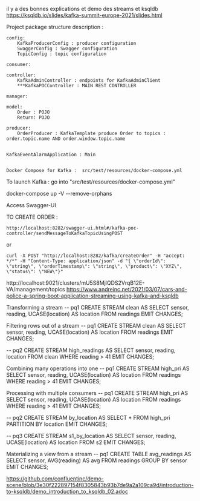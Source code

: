 il y a des bonnes explications et demo des streams et ksqldb
https://ksqldb.io/slides/kafka-summit-europe-2021/slides.html


Project package structure description : 

    config:
        KafkaProducerConfig : producer configuration
        SwaggerConfig : Swagger configuration
        TopicConfig : topic configuration
    
    consumer:
    
    controller:
        KafkaAdminController : endpoints for KafkaAdminClient
        ***KafkaPOCController : MAIN REST CONTROLLER
    
    manager:
    
    model:
        Order : POJO
        Return: POJO
    
    producer:
        OrderProducer : KafkaTemplate produce Order to topics : order.topic.name AND order.window.topic.name
    

    KafkaEventAlarmApplication : Main 


    Docker Compose for Kafka :  src/test/resources/docker-compose.yml

    

To launch Kafka : go into "src/test/resources/docker-compose.yml"

docker-compose up -V --remove-orphans


Access Swagger-UI

TO CREATE ORDER : 

    http://localhost:8282/swagger-ui.html#/kafka-poc-controller/sendMessageToKafkaTopicUsingPOST

or 

    curl -X POST "http://localhost:8282/kafka/createOrder" -H "accept: */*" -H "Content-Type: application/json" -d "{ \"orderId\": \"string\", \"orderTimestamp\": \"string\", \"product\": \"XYZ\", \"status\": \"NEW\"}"



http://localhost:9021/clusters/mU5S8MjlQDS2VrqB12E-VA/management/topics
https://www.andreinc.net/2021/03/07/cars-and-police-a-spring-boot-application-streaming-using-kafka-and-ksqldb


Transforming a stream
-- pq1
CREATE STREAM clean AS
SELECT sensor,
reading,
UCASE(location) AS location
FROM readings
EMIT CHANGES;

Filtering rows out of a stream
-- pq1
CREATE STREAM clean AS
    SELECT
        sensor,
        reading,
        UCASE(location) AS location
    FROM readings
    EMIT CHANGES;

-- pq2
CREATE STREAM high_readings AS
    SELECT sensor, reading, location
    FROM clean
    WHERE reading > 41
    EMIT CHANGES;

Combining many operations into one
-- pq1
CREATE STREAM high_pri AS
    SELECT sensor,
        reading,
        UCASE(location) AS location
    FROM readings
    WHERE reading > 41
    EMIT CHANGES;


Processing with multiple consumers
-- pq1
CREATE STREAM high_pri AS
    SELECT sensor,
        reading,
        UCASE(location) AS location
    FROM readings
    WHERE reading > 41
    EMIT CHANGES;

-- pq2
CREATE STREAM by_location AS
    SELECT *
    FROM high_pri
    PARTITION BY location
    EMIT CHANGES;

-- pq3
CREATE STREAM s1_by_location AS
    SELECT sensor,
        reading,
        UCASE(location) AS location
    FROM s2
    EMIT CHANGES;


Materializing a view from a stream
-- pq1
CREATE TABLE avg_readings AS
    SELECT sensor,
        AVG(reading) AS avg
    FROM readings
    GROUP BY sensor
    EMIT CHANGES;


https://github.com/confluentinc/demo-scene/blob/3e30f222897154f8305843b93b7de9a2a109ca9d/introduction-to-ksqldb/demo_introduction_to_ksqldb_02.adoc